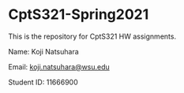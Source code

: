 # CptS321-Spring2021

This is the repository for CptS321 HW assignments.

Name: Koji Natsuhara

Email: koji.natsuhara@wsu.edu

Student ID: 11666900